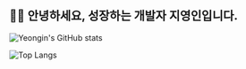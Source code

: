 ## 👋🏻 안녕하세요, 성장하는 개발자 지영인입니다.

![Yeongin's GitHub stats](https://github-readme-stats.vercel.app/api?username=yeongin-ji&show_icons=true&theme=algolia)

![Top Langs](https://github-readme-stats.vercel.app/api/top-langs/?username=yeongin-ji&layout=compact&theme=algolia)